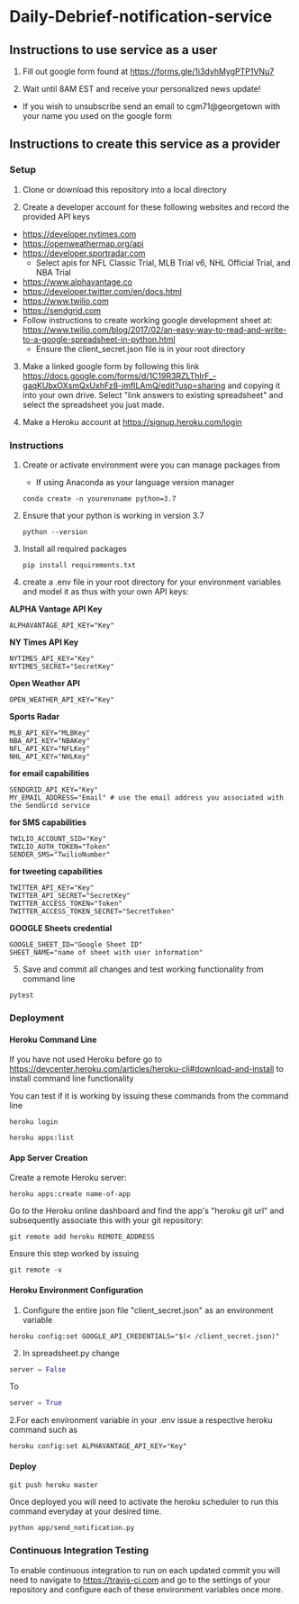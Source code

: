 # Daily-Debrief-notification-service

## Instructions to use service as a user

1. Fill out google form found at https://forms.gle/1i3dyhMygPTP1VNu7

2. Wait until 8AM EST and receive your personalized news update!

* If you wish to unsubscribe send an email to cgm71@georgetown with your name you used on the google form

## Instructions to create this service as a provider

### Setup

1. Clone or download this repository into a local directory

2. Create a developer account for these following websites and record the provided API keys
  * https://developer.nytimes.com
  * https://openweathermap.org/api
  * https://developer.sportradar.com
    * Select apis for NFL Classic Trial, MLB Trial v6, NHL Official Trial, and NBA Trial
  * https://www.alphavantage.co
  * https://developer.twitter.com/en/docs.html
  * https://www.twilio.com
  * https://sendgrid.com
  * Follow instructions to create working google development sheet at: https://www.twilio.com/blog/2017/02/an-easy-way-to-read-and-write-to-a-google-spreadsheet-in-python.html
    * Ensure the client_secret.json file is in your root directory

3. Make a linked google form by following this link https://docs.google.com/forms/d/1C19R3RZLThIrF_-gaqKUbxOXsmQxUxhFz8-jmfILAmQ/edit?usp=sharing and copying it into your own drive. Select "link answers to existing spreadsheet" and select the spreadsheet you just made.

4. Make a Heroku account at https://signup.heroku.com/login

### Instructions

1. Create or activate environment were you can manage packages from
   * If using Anaconda as your language version manager
   ```
   conda create -n yourenvname python=3.7
   ```

2. Ensure that your python is working in version 3.7
   ```
   python --version
   ```
3. Install all required packages
   ```
   pip install requirements.txt
   ```

4. create a .env file in your root directory for your environment variables and model it as thus with your own API keys:

 **ALPHA Vantage API Key**
 ```
 ALPHAVANTAGE_API_KEY="Key"
```
 **NY Times API Key**
 ```
 NYTIMES_API_KEY="Key"
 NYTIMES_SECRET="SecretKey"
```
 **Open Weather API**
 ```
 OPEN_WEATHER_API_KEY="Key"
```
 **Sports Radar**
 ```
 MLB_API_KEY="MLBKey"
 NBA_API_KEY="NBAKey"
 NFL_API_KEY="NFLKey"
 NHL_API_KEY="NHLKey"
```
 **for email capabilities**
 ```
 SENDGRID_API_KEY="Key"
 MY_EMAIL_ADDRESS="Email" # use the email address you associated with the SendGrid service
```
 **for SMS capabilities**
 ```
 TWILIO_ACCOUNT_SID="Key"
 TWILIO_AUTH_TOKEN="Token"
 SENDER_SMS="TwilioNumber"
```
 **for tweeting capabilities**
 ```
 TWITTER_API_KEY="Key"
 TWITTER_API_SECRET="SecretKey"
 TWITTER_ACCESS_TOKEN="Token"
 TWITTER_ACCESS_TOKEN_SECRET="SecretToken"
```
 **GOOGLE Sheets credential**
 ```
 GOOGLE_SHEET_ID="Google Sheet ID"
 SHEET_NAME="name of sheet with user information"
 ```
 5. Save and commit all changes and test working functionality from command line
 ```
 pytest
 ```

### Deployment

#### Heroku Command Line

If you have not used Heroku before go to https://devcenter.heroku.com/articles/heroku-cli#download-and-install to install command line functionality

You can test if it is working by issuing these commands from the command line
```
heroku login

heroku apps:list
```

#### App Server Creation

Create a remote Heroku server:
```
heroku apps:create name-of-app
```

Go to the Heroku online dashboard and find the app's "heroku git url" and subsequently associate this with your git repository:
```
git remote add heroku REMOTE_ADDRESS
```
Ensure this step worked by issuing
```
git remote -v
```

#### Heroku Environment Configuration

1. Configure the entire json file "client_secret.json" as an environment variable
```
heroku config:set GOOGLE_API_CREDENTIALS="$(< /client_secret.json)"
```
2. In spreadsheet.py change
```python
server = False
```
To
```python
server = True
```
2.For each environment variable in your .env issue a respective heroku command such as
```
heroku config:set ALPHAVANTAGE_API_KEY="Key"
```

#### Deploy

```
git push heroku master
```

Once deployed you will need to activate the heroku scheduler to run this command everyday at your desired time.
```
python app/send_notification.py
```

### Continuous Integration Testing

To enable continuous integration to run on each updated commit you will need to navigate to https://travis-ci.com and go to the settings of your repository and configure each of these environment variables once more.

